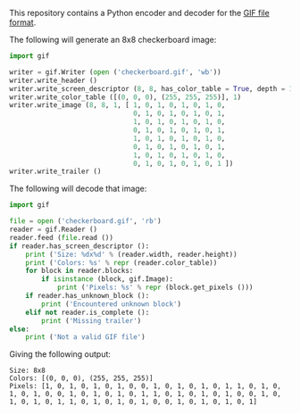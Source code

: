 This repository contains a Python encoder and decoder for the [GIF file format](https://www.w3.org/Graphics/GIF/spec-gif89a.txt).

The following will generate an 8x8 checkerboard image:
```python
import gif

writer = gif.Writer (open ('checkerboard.gif', 'wb'))
writer.write_header ()
writer.write_screen_descriptor (8, 8, has_color_table = True, depth = 1)
writer.write_color_table ([(0, 0, 0), (255, 255, 255)], 1)
writer.write_image (8, 8, 1, [ 1, 0, 1, 0, 1, 0, 1, 0,
                               0, 1, 0, 1, 0, 1, 0, 1,
                               1, 0, 1, 0, 1, 0, 1, 0,
                               0, 1, 0, 1, 0, 1, 0, 1,
                               1, 0, 1, 0, 1, 0, 1, 0,
                               0, 1, 0, 1, 0, 1, 0, 1,
                               1, 0, 1, 0, 1, 0, 1, 0,
                               0, 1, 0, 1, 0, 1, 0, 1 ])
writer.write_trailer ()
```

The following will decode that image:
```python
import gif

file = open ('checkerboard.gif', 'rb')
reader = gif.Reader ()
reader.feed (file.read ())
if reader.has_screen_descriptor ():
    print ('Size: %dx%d' % (reader.width, reader.height))
    print ('Colors: %s' % repr (reader.color_table))
    for block in reader.blocks:
        if isinstance (block, gif.Image):
            print ('Pixels: %s' % repr (block.get_pixels ()))
    if reader.has_unknown_block ():
        print ('Encountered unknown block')
    elif not reader.is_complete ():
        print ('Missing trailer')
else:
    print ('Not a valid GIF file')
```

Giving the following output:
```
Size: 8x8
Colors: [(0, 0, 0), (255, 255, 255)]
Pixels: [1, 0, 1, 0, 1, 0, 1, 0, 0, 1, 0, 1, 0, 1, 0, 1, 1, 0, 1, 0, 1, 0, 1, 0, 0, 1, 0, 1, 0, 1, 0, 1, 1, 0, 1, 0, 1, 0, 1, 0, 0, 1, 0, 1, 0, 1, 0, 1, 1, 0, 1, 0, 1, 0, 1, 0, 0, 1, 0, 1, 0, 1, 0, 1]
```
